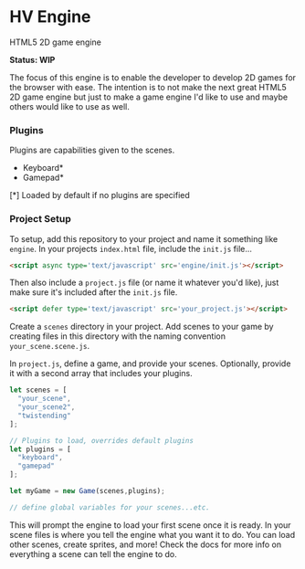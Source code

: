 # HV Engine
HTML5 2D game engine

**Status: WIP**

The focus of this engine is to enable the developer to develop 2D games for the browser with ease. The intention is to not make the next great HTML5 2D game engine but just to make a game engine I'd like to use and maybe others would like to use as well.

### Plugins
Plugins are capabilities given to the scenes.
- Keyboard*
- Gamepad*

[*] Loaded by default if no plugins are specified

### Project Setup

To setup, add this repository to your project and name it something like `engine`.
In your projects `index.html` file, include the `init.js` file...
```html
<script async type='text/javascript' src='engine/init.js'></script>
```
Then also include a `project.js` file (or name it whatever you'd like), just make sure it's included after the `init.js` file.
```html
<script defer type='text/javascript' src='your_project.js'></script>
```
Create a `scenes` directory in your project. Add scenes to your game by creating files in this directory with the naming convention `your_scene.scene.js`.

In `project.js`, define a game, and provide your scenes. Optionally, provide it with a second array that includes your plugins.
```js
let scenes = [
  "your_scene",
  "your_scene2",
  "twistending"
];

// Plugins to load, overrides default plugins
let plugins = [
  "keyboard",
  "gamepad"
];

let myGame = new Game(scenes,plugins);

// define global variables for your scenes...etc.

```
This will prompt the engine to load your first scene once it is ready. In your scene files is where you tell the engine what you want it to do. You can load other scenes, create sprites, and more! Check the docs for more info on everything a scene can tell the engine to do.
